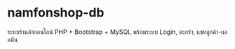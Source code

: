 # namfonshop-db
ระบบร้านค้าออนไลน์ PHP + Bootstrap + MySQL พร้อมระบบ Login, ตะกร้า, แชทลูกค้า-แอดมิน
